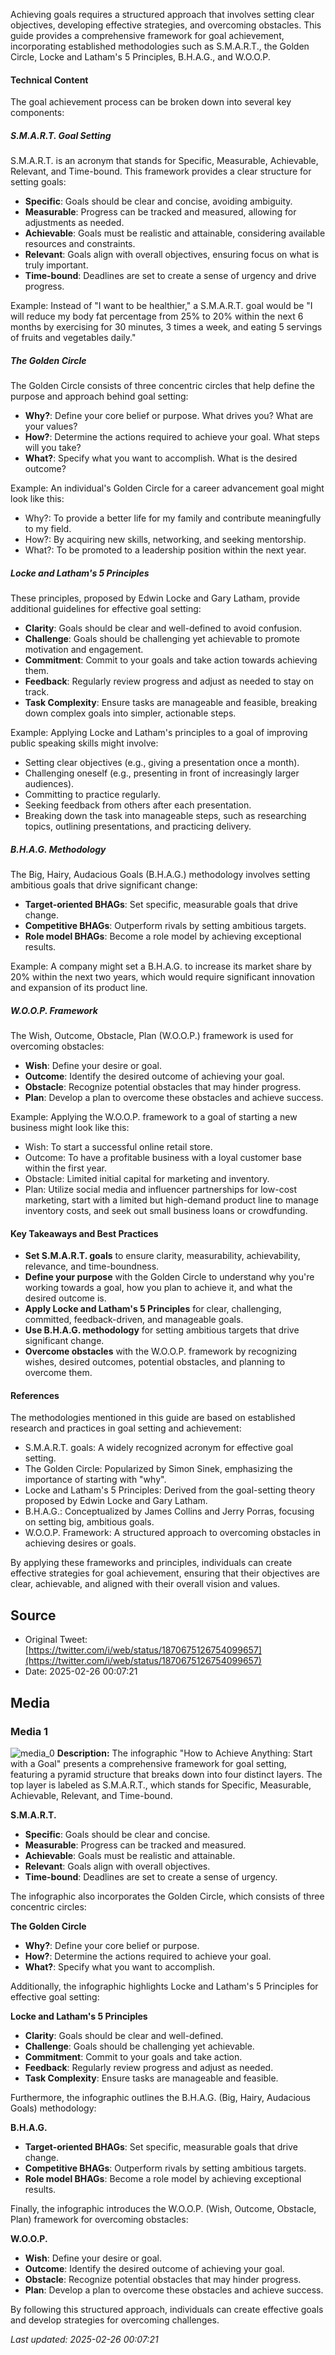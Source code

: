 Achieving goals requires a structured approach that involves setting clear objectives, developing effective strategies, and overcoming obstacles. This guide provides a comprehensive framework for goal achievement, incorporating established methodologies such as S.M.A.R.T., the Golden Circle, Locke and Latham's 5 Principles, B.H.A.G., and W.O.O.P.

#### Technical Content
The goal achievement process can be broken down into several key components:

##### S.M.A.R.T. Goal Setting
S.M.A.R.T. is an acronym that stands for Specific, Measurable, Achievable, Relevant, and Time-bound. This framework provides a clear structure for setting goals:
* **Specific**: Goals should be clear and concise, avoiding ambiguity.
* **Measurable**: Progress can be tracked and measured, allowing for adjustments as needed.
* **Achievable**: Goals must be realistic and attainable, considering available resources and constraints.
* **Relevant**: Goals align with overall objectives, ensuring focus on what is truly important.
* **Time-bound**: Deadlines are set to create a sense of urgency and drive progress.

Example: Instead of "I want to be healthier," a S.M.A.R.T. goal would be "I will reduce my body fat percentage from 25% to 20% within the next 6 months by exercising for 30 minutes, 3 times a week, and eating 5 servings of fruits and vegetables daily."

##### The Golden Circle
The Golden Circle consists of three concentric circles that help define the purpose and approach behind goal setting:
* **Why?**: Define your core belief or purpose. What drives you? What are your values?
* **How?**: Determine the actions required to achieve your goal. What steps will you take?
* **What?**: Specify what you want to accomplish. What is the desired outcome?

Example: An individual's Golden Circle for a career advancement goal might look like this:
- Why?: To provide a better life for my family and contribute meaningfully to my field.
- How?: By acquiring new skills, networking, and seeking mentorship.
- What?: To be promoted to a leadership position within the next year.

##### Locke and Latham's 5 Principles
These principles, proposed by Edwin Locke and Gary Latham, provide additional guidelines for effective goal setting:
* **Clarity**: Goals should be clear and well-defined to avoid confusion.
* **Challenge**: Goals should be challenging yet achievable to promote motivation and engagement.
* **Commitment**: Commit to your goals and take action towards achieving them.
* **Feedback**: Regularly review progress and adjust as needed to stay on track.
* **Task Complexity**: Ensure tasks are manageable and feasible, breaking down complex goals into simpler, actionable steps.

Example: Applying Locke and Latham's principles to a goal of improving public speaking skills might involve:
- Setting clear objectives (e.g., giving a presentation once a month).
- Challenging oneself (e.g., presenting in front of increasingly larger audiences).
- Committing to practice regularly.
- Seeking feedback from others after each presentation.
- Breaking down the task into manageable steps, such as researching topics, outlining presentations, and practicing delivery.

##### B.H.A.G. Methodology
The Big, Hairy, Audacious Goals (B.H.A.G.) methodology involves setting ambitious goals that drive significant change:
* **Target-oriented BHAGs**: Set specific, measurable goals that drive change.
* **Competitive BHAGs**: Outperform rivals by setting ambitious targets.
* **Role model BHAGs**: Become a role model by achieving exceptional results.

Example: A company might set a B.H.A.G. to increase its market share by 20% within the next two years, which would require significant innovation and expansion of its product line.

##### W.O.O.P. Framework
The Wish, Outcome, Obstacle, Plan (W.O.O.P.) framework is used for overcoming obstacles:
* **Wish**: Define your desire or goal.
* **Outcome**: Identify the desired outcome of achieving your goal.
* **Obstacle**: Recognize potential obstacles that may hinder progress.
* **Plan**: Develop a plan to overcome these obstacles and achieve success.

Example: Applying the W.O.O.P. framework to a goal of starting a new business might look like this:
- Wish: To start a successful online retail store.
- Outcome: To have a profitable business with a loyal customer base within the first year.
- Obstacle: Limited initial capital for marketing and inventory.
- Plan: Utilize social media and influencer partnerships for low-cost marketing, start with a limited but high-demand product line to manage inventory costs, and seek out small business loans or crowdfunding.

#### Key Takeaways and Best Practices
- **Set S.M.A.R.T. goals** to ensure clarity, measurability, achievability, relevance, and time-boundness.
- **Define your purpose** with the Golden Circle to understand why you're working towards a goal, how you plan to achieve it, and what the desired outcome is.
- **Apply Locke and Latham's 5 Principles** for clear, challenging, committed, feedback-driven, and manageable goals.
- **Use B.H.A.G. methodology** for setting ambitious targets that drive significant change.
- **Overcome obstacles** with the W.O.O.P. framework by recognizing wishes, desired outcomes, potential obstacles, and planning to overcome them.

#### References
The methodologies mentioned in this guide are based on established research and practices in goal setting and achievement:
- S.M.A.R.T. goals: A widely recognized acronym for effective goal setting.
- The Golden Circle: Popularized by Simon Sinek, emphasizing the importance of starting with "why".
- Locke and Latham's 5 Principles: Derived from the goal-setting theory proposed by Edwin Locke and Gary Latham.
- B.H.A.G.: Conceptualized by James Collins and Jerry Porras, focusing on setting big, ambitious goals.
- W.O.O.P. Framework: A structured approach to overcoming obstacles in achieving desires or goals.

By applying these frameworks and principles, individuals can create effective strategies for goal achievement, ensuring that their objectives are clear, achievable, and aligned with their overall vision and values.
## Source

- Original Tweet: [https://twitter.com/i/web/status/1870675126754099657](https://twitter.com/i/web/status/1870675126754099657)
- Date: 2025-02-26 00:07:21


## Media

### Media 1
![media_0](./media_0.jpg)
**Description:** The infographic "How to Achieve Anything: Start with a Goal" presents a comprehensive framework for goal setting, featuring a pyramid structure that breaks down into four distinct layers. The top layer is labeled as S.M.A.R.T., which stands for Specific, Measurable, Achievable, Relevant, and Time-bound.

**S.M.A.R.T.**

*   **Specific**: Goals should be clear and concise.
*   **Measurable**: Progress can be tracked and measured.
*   **Achievable**: Goals must be realistic and attainable.
*   **Relevant**: Goals align with overall objectives.
*   **Time-bound**: Deadlines are set to create a sense of urgency.

The infographic also incorporates the Golden Circle, which consists of three concentric circles:

**The Golden Circle**

*   **Why?**: Define your core belief or purpose.
*   **How?**: Determine the actions required to achieve your goal.
*   **What?**: Specify what you want to accomplish.

Additionally, the infographic highlights Locke and Latham's 5 Principles for effective goal setting:

**Locke and Latham's 5 Principles**

*   **Clarity**: Goals should be clear and well-defined.
*   **Challenge**: Goals should be challenging yet achievable.
*   **Commitment**: Commit to your goals and take action.
*   **Feedback**: Regularly review progress and adjust as needed.
*   **Task Complexity**: Ensure tasks are manageable and feasible.

Furthermore, the infographic outlines the B.H.A.G. (Big, Hairy, Audacious Goals) methodology:

**B.H.A.G.**

*   **Target-oriented BHAGs**: Set specific, measurable goals that drive change.
*   **Competitive BHAGs**: Outperform rivals by setting ambitious targets.
*   **Role model BHAGs**: Become a role model by achieving exceptional results.

Finally, the infographic introduces the W.O.O.P. (Wish, Outcome, Obstacle, Plan) framework for overcoming obstacles:

**W.O.O.P.**

*   **Wish**: Define your desire or goal.
*   **Outcome**: Identify the desired outcome of achieving your goal.
*   **Obstacle**: Recognize potential obstacles that may hinder progress.
*   **Plan**: Develop a plan to overcome these obstacles and achieve success.

By following this structured approach, individuals can create effective goals and develop strategies for overcoming challenges.

*Last updated: 2025-02-26 00:07:21*